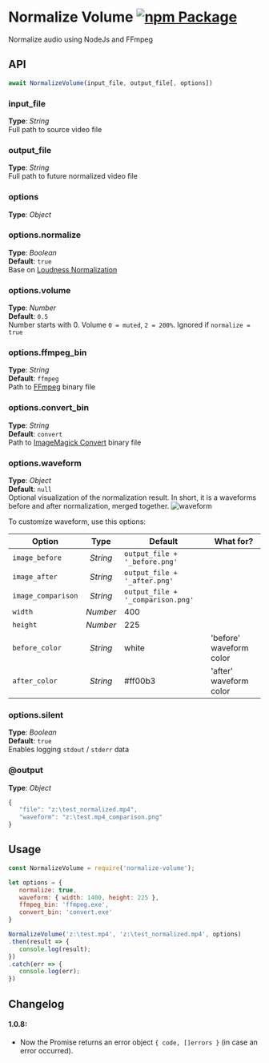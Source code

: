 # Normalize Volume [![npm Package](https://img.shields.io/npm/v/normalize-volume.svg)](https://www.npmjs.org/package/normalize-volume)
Normalize audio using NodeJs and FFmpeg



## API

```javascript
await NormalizeVolume(input_file, output_file[, options])
```

### input_file   
**Type**: _String_  
Full path to source video file


### output_file   
**Type**: _String_  
Full path to future normalized video file


### options   
**Type**: _Object_  


### options.normalize   
**Type**: _Boolean_  
**Default**: `true`  
Base on [Loudness Normalization](https://trac.ffmpeg.org/wiki/AudioVolume#LoudnessNormalization)


### options.volume   
**Type**: _Number_  
**Default**: `0.5`  
Number starts with 0. Volume `0 = muted`, `2 = 200%`. Ignored if `normalize = true`   


### options.ffmpeg_bin   
**Type**: _String_  
**Default**: `ffmpeg`  
Path to [FFmpeg](http://ffmpeg.org/download.html) binary file


### options.convert_bin   
**Type**: _String_  
**Default**: `convert`  
Path to [ImageMagick Convert](https://imagemagick.org/) binary file


### options.waveform   
**Type**: _Object_  
**Default**: `null`  
Optional visualization of the normalization result. In short, it is a waveforms before and after normalization, merged together.
![waveform](https://raw.githubusercontent.com/tpkn/normalize-volume/master/waveform.png)

To customize waveform, use this options:   

| Option | Type | Default | What for? |
| ------ | :------: | ------ | ------ |
| `image_before` | _String_ | `output_file + '_before.png'` |  |
| `image_after` | _String_ | `output_file + '_after.png'` |  |
| `image_comparison` | _String_ | `output_file + '_comparison.png'` |  |
| `width` | _Number_ | 400 |  |
| `height` | _Number_ | 225 |  |
| `before_color` | _String_ | white | 'before' waveform color |
| `after_color` | _String_ | #ff00b3 | 'after' waveform color |


### options.silent   
**Type**: _Boolean_  
**Default**: `true`  
Enables logging `stdout` / `stderr` data  


### @output
**Type**: _Object_  
```javascript
{
   "file": "z:\test_normalized.mp4",
   "waveform": "z:\test.mp4_comparison.png"
}
```


## Usage   
```javascript
const NormalizeVolume = require('normalize-volume');

let options = {
   normalize: true, 
   waveform: { width: 1400, height: 225 },
   ffmpeg_bin: 'ffmpeg.exe', 
   convert_bin: 'convert.exe'
}

NormalizeVolume('z:\test.mp4', 'z:\test_normalized.mp4', options)
.then(result => {
   console.log(result);
})
.catch(err => {
   console.log(err);
})
```



## Changelog 
#### 1.0.8:
- Now the Promise returns an error object `{ code, []errors }` (in case an error occurred).

